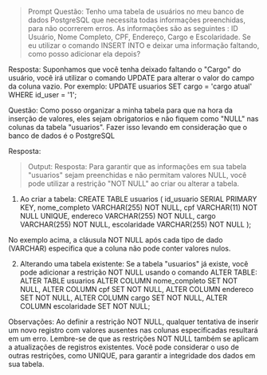 > Prompt
Questão: Tenho uma tabela de usuários no meu banco de dados PostgreSQL  que necessita todas informações preenchidas, para não ocorrerem erros. As informações são as seguintes : ID Usuário, Nome Completo, CPF, Endereço, Cargo e Escolaridade. Se eu utilizar o comando INSERT INTO  e deixar uma informação faltando, como posso adicionar ela depois?

Resposta: Suponhamos que você tenha deixado faltando o "Cargo" do usuário, você irá utilizar o comando UPDATE para alterar o valor do campo da coluna vazio. Por exemplo: 
UPDATE usuarios 
SET cargo = 'cargo atual'
 WHERE id_user = '1';


Questão: Como posso organizar a minha tabela para que na hora da inserção de valores, eles sejam obrigatorios e não fiquem como "NULL" nas colunas da tabela "usuarios". Fazer isso levando em consideração que o banco de dados  é o PostgreSQL

Resposta: 

> Output:
Resposta: Para garantir que as informações em sua tabela "usuarios" sejam preenchidas e não permitam valores NULL, você pode utilizar a restrição "NOT NULL" ao criar ou alterar a tabela.
1. Ao criar a tabela:
CREATE TABLE usuarios (
    id_usuario SERIAL PRIMARY KEY,
    nome_completo VARCHAR(255) NOT NULL,
    cpf VARCHAR(11) NOT NULL UNIQUE,
    endereco VARCHAR(255) NOT NULL,
    cargo VARCHAR(255) NOT NULL,
    escolaridade VARCHAR(255) NOT NULL
);

No exemplo acima, a cláusula NOT NULL após cada tipo de dado (VARCHAR) especifica que a coluna não pode conter valores nulos.

2. Alterando uma tabela existente:
Se a tabela "usuarios" já existe, você pode adicionar a restrição NOT NULL usando o comando ALTER TABLE:
ALTER TABLE usuarios
ALTER COLUMN nome_completo SET NOT NULL,
ALTER COLUMN cpf SET NOT NULL,
ALTER COLUMN endereco SET NOT NULL,
ALTER COLUMN cargo SET NOT NULL,
ALTER COLUMN escolaridade SET NOT NULL;

Observações:
Ao definir a restrição NOT NULL, qualquer tentativa de inserir um novo registro com valores ausentes nas colunas especificadas resultará em um erro.
Lembre-se de que as restrições NOT NULL também se aplicam a atualizações de registros existentes.
Você pode considerar o uso de outras restrições, como UNIQUE, para garantir a integridade dos dados em sua tabela.